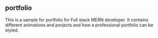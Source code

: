 ## portfolio
This is a sample for portfolio for Full stack MERN developer.
It contains different animations and porjects and how a professional portfolio can be styled.
